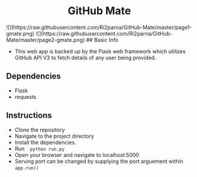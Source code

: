 <h1 align="center">GitHub Mate</h1>
![](https://raw.githubusercontent.com/Ri2parna/GitHub-Mate/master/page1-gmate.png)
![](https://raw.githubusercontent.com/Ri2parna/GitHub-Mate/master/page2-gmate.png)
## Basic Info

- This web app is backed up by the Flask web framework which utilizes GitHub API V3 to fetch details of any user being provided.

## Dependencies

* Flask
* requests

## Instructions

* Clone the repository
* Navigate to the project directory
* Install the dependencies.
* Run ` ` ` python run.py ` ` `
* Open your browser and navigate to localhost:5000
* Serving port can be changed by supplying the port arguement within ` ` ` app.run() ` ` `



